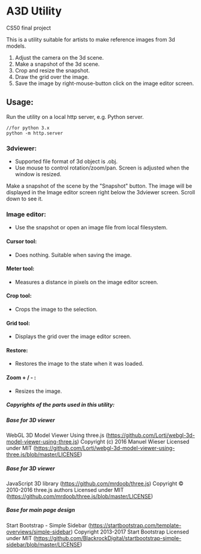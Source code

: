 # A3D Utility
CS50 final project
 
This is a utility suitable for artists to make reference images from 3d models.
1. Adjust the camera on the 3d scene.
2. Make a snapshot of the 3d scene.
3. Crop and resize the snapshot.
4. Draw the grid over the image.
5. Save the image by right-mouse-button click on the image editor screen.

## Usage:
Run the utility on a local	http server, e.g. Python server. 

	//for python 3.x
 	python -m http.server

### 3dviewer:
* Supported file format of 3d object is .obj.
* Use mouse to control rotation/zoom/pan. Screen is adjusted when the window is resized.
		
Make a snapshot of the scene by the "Snapshot" button.
The image will be displayed in the Image editor screen right below the 3dviewer screen. Scroll down to see it.

### Image editor:
* Use the snapshot or open an image file from local filesystem.
		
#### Cursor tool:
* Does nothing. Suitable when saving the image.

#### Meter tool:
* Measures a distance in pixels on the image editor screen.

#### Crop tool:
* Crops the image to the selection.

#### Grid tool:
* Displays the grid over the image editor screen.

#### Restore:
* Restores the image to the state when it was loaded.

#### Zoom + / - :
* Resizes the image.

##### Copyrights of the parts used in this utility:

##### Base for 3D viewer
WebGL 3D Model Viewer Using three.js (https://github.com/Lorti/webgl-3d-model-viewer-using-three.js)
Copyright (c) 2016 Manuel Wieser
Licensed under MIT (https://github.com/Lorti/webgl-3d-model-viewer-using-three.js/blob/master/LICENSE) 

##### Base for 3D viewer
JavaScript 3D library (https://github.com/mrdoob/three.js)
Copyright © 2010-2016 three.js authors
Licensed under MIT (https://github.com/mrdoob/three.js/blob/master/LICENSE)


##### Base for main page design
Start Bootstrap - Simple Sidebar (https://startbootstrap.com/template-overviews/simple-sidebar)
Copyright 2013-2017 Start Bootstrap
Licensed under MIT (https://github.com/BlackrockDigital/startbootstrap-simple-sidebar/blob/master/LICENSE)
